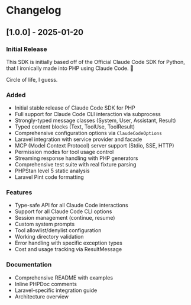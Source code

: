 # Changelog

## [1.0.0] - 2025-01-20

### Initial Release

This SDK is initially based off of the Official Claude Code SDK for Python, that I ironically made into PHP using
Claude Code. 🤖

Circle of life, I guess.

### Added

- Initial stable release of Claude Code SDK for PHP
- Full support for Claude Code CLI interaction via subprocess
- Strongly-typed message classes (System, User, Assistant, Result)
- Typed content blocks (Text, ToolUse, ToolResult)
- Comprehensive configuration options via `ClaudeCodeOptions`
- Laravel integration with service provider and facade
- MCP (Model Context Protocol) server support (Stdio, SSE, HTTP)
- Permission modes for tool usage control
- Streaming response handling with PHP generators
- Comprehensive test suite with real fixture parsing
- PHPStan level 5 static analysis
- Laravel Pint code formatting

### Features

- Type-safe API for all Claude Code interactions
- Support for all Claude Code CLI options
- Session management (continue, resume)
- Custom system prompts
- Tool allowlist/denylist configuration
- Working directory validation
- Error handling with specific exception types
- Cost and usage tracking via ResultMessage

### Documentation

- Comprehensive README with examples
- Inline PHPDoc comments
- Laravel-specific integration guide
- Architecture overview

